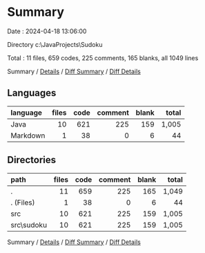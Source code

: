 # Summary

Date : 2024-04-18 13:06:00

Directory c:\\JavaProjects\\Sudoku

Total : 11 files,  659 codes, 225 comments, 165 blanks, all 1049 lines

Summary / [Details](details.md) / [Diff Summary](diff.md) / [Diff Details](diff-details.md)

## Languages
| language | files | code | comment | blank | total |
| :--- | ---: | ---: | ---: | ---: | ---: |
| Java | 10 | 621 | 225 | 159 | 1,005 |
| Markdown | 1 | 38 | 0 | 6 | 44 |

## Directories
| path | files | code | comment | blank | total |
| :--- | ---: | ---: | ---: | ---: | ---: |
| . | 11 | 659 | 225 | 165 | 1,049 |
| . (Files) | 1 | 38 | 0 | 6 | 44 |
| src | 10 | 621 | 225 | 159 | 1,005 |
| src\\sudoku | 10 | 621 | 225 | 159 | 1,005 |

Summary / [Details](details.md) / [Diff Summary](diff.md) / [Diff Details](diff-details.md)